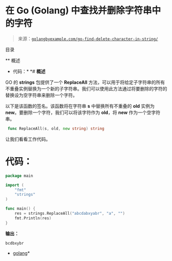 <!--yml

分类：未分类

日期：2024-10-13 06:13:45

-->

# 在 Go (Golang) 中查找并删除字符串中的字符

> 来源：[`golangbyexample.com/go-find-delete-character-in-string/`](https://golangbyexample.com/go-find-delete-character-in-string/)

目录

**   概述

+   代码：*  *# **概述**

GO 的 **strings** 包提供了一个 **ReplaceAll** 方法，可以用于将给定子字符串的所有不重叠实例替换为一个新的子字符串。我们可以使用此方法通过将要删除的字符的替换设为空字符串来删除一个字符。

以下是该函数的签名。该函数将在字符串 **s** 中替换所有不重叠的 **old** 实例为 **new**。要删除一个字符，我们可以将该字符作为 **old**，将 **new** 作为一个空字符串。

```go
 func ReplaceAll(s, old, new string) string
```

让我们看看工作代码。

# **代码：**

```go
package main

import (
    "fmt"
    "strings"
)

func main() {
    res = strings.ReplaceAll("abcdabxyabr", "a", "")
    fmt.Println(res)
}
```

**输出：**

```go
bcdbxybr
```

+   [golang](https://golangbyexample.com/tag/golang/)*
